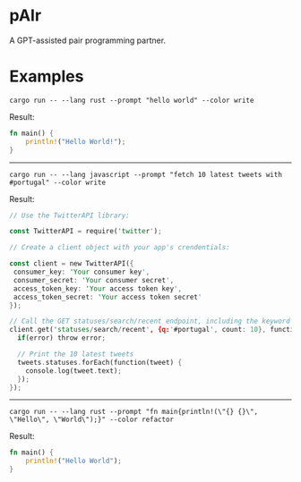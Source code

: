 # pAIr

A GPT-assisted pair programming partner.

# Examples

`cargo run -- --lang rust --prompt "hello world" --color write`

Result:

```rust
fn main() {
    println!("Hello World!");
}
```

---

`cargo run -- --lang javascript --prompt "fetch 10 latest tweets with #portugal" --color write`

Result:

```rust
// Use the TwitterAPI library:

const TwitterAPI = require('twitter');

// Create a client object with your app's crendentials:

const client = new TwitterAPI({
 consumer_key: 'Your consumer key',
 consumer_secret: 'Your consumer secret',
 access_token_key: 'Your access token key',
 access_token_secret: 'Your access token secret'
});

// Call the GET statuses/search/recent endpoint, including the keyword 'portugal' in the request body:
client.get('statuses/search/recent', {q:'#portugal', count: 10}, function(error, tweets, response) {
  if(error) throw error;

  // Print the 10 latest tweets
  tweets.statuses.forEach(function(tweet) {
    console.log(tweet.text);
  });
});
```

---

`cargo run -- --lang rust --prompt "fn main{println!(\"{} {}\", \"Hello\", \"World\");}" --color refactor`

Result:

```rust
fn main() {
    println!("Hello World");
}
```
